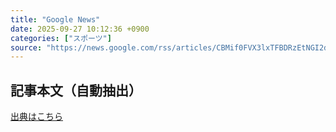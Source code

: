 ```yaml
---
title: "Google News"
date: 2025-09-27 10:12:36 +0900
categories: ["スポーツ"]
source: "https://news.google.com/rss/articles/CBMif0FVX3lxTFBDRzEtNGI2dHlyVzMwOFJGeUJYOWZOSFctWFZ5WV94dy1tTllmRUNwbG9sbzY5TUo1MlJncFBZbzJfdTIwdi05UFNzVWI1X2FSUUlZTlU5V2oyYXlrOEFZOTU4cWRxb1E4b0NTUWt5a1QzZDJtNFdmZHF5ZVlic1k?oc=5"
---
```


## 記事本文（自動抽出）
<body class="y0K44d EA71Tc" id="readabilityBody"></body>

[出典はこちら](https://news.google.com/rss/articles/CBMif0FVX3lxTFBDRzEtNGI2dHlyVzMwOFJGeUJYOWZOSFctWFZ5WV94dy1tTllmRUNwbG9sbzY5TUo1MlJncFBZbzJfdTIwdi05UFNzVWI1X2FSUUlZTlU5V2oyYXlrOEFZOTU4cWRxb1E4b0NTUWt5a1QzZDJtNFdmZHF5ZVlic1k?oc=5)
